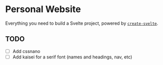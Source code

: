 # Personal Website

Everything you need to build a Svelte project, powered by [`create-svelte`](https://github.com/sveltejs/kit/tree/master/packages/create-svelte).

## TODO

- [ ] Add cssnano
- [ ] Add kaisei for a serif font (names and headings, nav, etc)